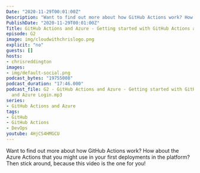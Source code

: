 ```yaml
---
Date: "2020-11-29T00:01:00Z"
Description: "Want to find out more about how GitHub Actions work? How about the Azure Actions that you might use in your first deployments in the platform? Then stick around, because this video is the one for you!"
PublishDate: "2020-11-29T00:01:00Z"
Title: GitHub Actions and Azure - Getting started with GitHub Actions and Azure Login
episode: G2
image: img/cloudwithchrislogo.png
explicit: "no"
guests: []
hosts:
- chrisreddington
images:
- img/default-social.png
podcast_bytes: "19755008"
podcast_duration: "17:46.000"
podcast_file: G2 - GitHub Actions and Azure - Getting started with GitHub Actions
  and Azure Login.mp3
series:
- GitHub Actions and Azure
tags:
- GitHub
- GitHub Actions
- DevOps
youtube: 4HjCS4HMGCU
---
```

Want to find out more about how GitHub Actions work? How about the Azure Actions that you might use in your first deployments in the platform? Then stick around, because this video is the one for you!
